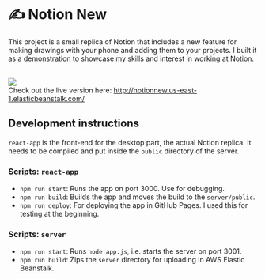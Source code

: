 
# ✍️ Notion New

This project is a small replica of Notion that includes a new feature for making drawings with your phone and adding them to your projects. I built it as a demonstration to showcase my skills and interest in working at Notion.

<br />
<img src="https://notionnew-images.s3.amazonaws.com/mindmap.png">
<br />
Check out the live version here: <a href="http://notionnew.us-east-1.elasticbeanstalk.com/" target="_blank">http://notionnew.us-east-1.elasticbeanstalk.com/</a>

<br />

## Development instructions

`react-app` is the front-end for the desktop part, the actual Notion replica. It needs to be compiled and put inside the `public` directory of the server.

### Scripts: `react-app`

- `npm run start`: Runs the app on port 3000. Use for debugging.
- `npm run build`: Builds the app and moves the build to the `server/public`.
- `npm run deploy`: For deploying the app in GitHub Pages. I used this for testing at the beginning.

### Scripts: `server`

- `npm run start`: Runs `node app.js`, i.e. starts the server on port 3001.
- `npm run build`: Zips the `server` directory for uploading in AWS Elastic Beanstalk.